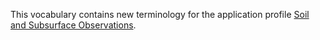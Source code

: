 This vocabulary contains new terminology for the application profile [Soil and Subsurface Observations](https://data.vlaanderen.be/doc/applicatieprofiel/bodem-en-ondergrond/observaties/).
